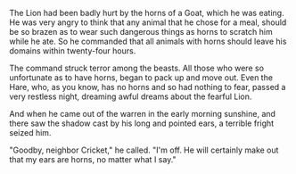 The Lion had been badly hurt by the horns of a Goat, which he was
eating. He was very angry to think that any animal that he chose
for a meal, should be so brazen as to wear such dangerous things
as horns to scratch him while he ate. So he commanded that all
animals with horns should leave his domains within twenty-four
hours.

The command struck terror among the beasts. All those who were so
unfortunate as to have horns, began to pack up and move out. Even
the Hare, who, as you know, has no horns and so had nothing to
fear, passed a very restless night, dreaming awful dreams about
the fearful Lion.

And when he came out of the warren in the early morning sunshine,
and there saw the shadow cast by his long and pointed ears, a
terrible fright seized him.

"Goodby, neighbor Cricket," he called. "I'm off. He will
certainly make out that my ears are horns, no matter what I say."
